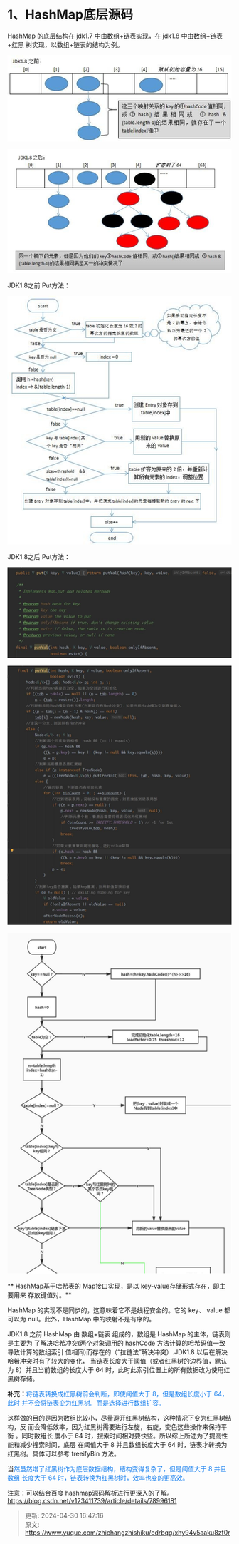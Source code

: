 # 1、HashMap底层源码

 HashMap 的底层结构在 jdk1.7 中由数组+链表实现，在 jdk1.8 中由数组+链表+红黑 树实现，以数组+链表的结构为例。

![1714466665195-b17f17b6-3b54-4d76-a0b6-511631a7135e.png](./img/ukuhEaPaBQ_AvO43/1714466665195-b17f17b6-3b54-4d76-a0b6-511631a7135e-710844.png)

![1714466699544-6af20769-1f35-4383-8271-ca37ac079682.png](./img/ukuhEaPaBQ_AvO43/1714466699544-6af20769-1f35-4383-8271-ca37ac079682-213621.png)



 JDK1.8之前 Put方法： 

![1714466719056-58807da2-040c-49b6-871e-629e3e2d7c93.png](./img/ukuhEaPaBQ_AvO43/1714466719056-58807da2-040c-49b6-871e-629e3e2d7c93-212063.png)



JDK1.8之后 Put方法：

![1714466727640-6ea2d342-c42d-4b5e-ab21-6b73c72da704.png](./img/ukuhEaPaBQ_AvO43/1714466727640-6ea2d342-c42d-4b5e-ab21-6b73c72da704-618302.png)

![1714466736014-faf58197-a124-46b0-b702-dd79da726663.png](./img/ukuhEaPaBQ_AvO43/1714466736014-faf58197-a124-46b0-b702-dd79da726663-924384.png)

![1714466741891-56c58482-1b9e-44f7-8530-2de73b4768c3.png](./img/ukuhEaPaBQ_AvO43/1714466741891-56c58482-1b9e-44f7-8530-2de73b4768c3-591154.png)



** HashMap基于哈希表的 Map接口实现，是以 key-value存储形式存在，即主要用来 存放键值对。**

HashMap 的实现不是同步的，这意味着它不是线程安全的。它的 key、 value 都可以为 null。此外，HashMap 中的映射不是有序的。



JDK1.8 之前 HashMap 由 数组+链表 组成的，数组是 HashMap 的主体，链表则是主要为 了解决哈希冲突(两个对象调用的 hashCode 方法计算的哈希码值一致导致计算的数组索引 值相同)而存在的（“拉链法”解决冲突）.JDK1.8 以后在解决哈希冲突时有了较大的变化， 当链表长度大于阈值（或者红黑树的边界值，默认为 8）并且当前数组的长度大于 64 时，此时此索引位置上的所有数据改为使用红黑树存储。



 **补充：**<font style="color:#117CEE;">将链表转换成红黑树前会判断，即使阈值大于 8，但是数组长度小于 64，此时 并不会将链表变为红黑树。而是选择进行数组扩容。</font>

<font style="color:#117CEE;"></font>

 这样做的目的是因为数组比较小，尽量避开红黑树结构，这种情况下变为红黑树结构，反 而会降低效率，因为红黑树需要进行左旋，右旋，变色这些操作来保持平衡 。同时数组长 度小于 64 时，搜索时间相对要快些。所以综上所述为了提高性能和减少搜索时间，底层 在阈值大于 8 并且数组长度大于 64 时，链表才转换为红黑树。具体可以参考 treeifyBin 方法。 



当<font style="color:#117CEE;">然虽然增了红黑树作为底层数据结构，结构变得复杂了，但是阈值大于 8 并且数组 长度大于 64 时，链表转换为红黑树时，效率也变的更高效。</font>



 注意：可以结合百度 hashmap源码解析进行更深入的了解。 https://blog.csdn.net/v123411739/article/details/78996181  



> 更新: 2024-04-30 16:47:16  
> 原文: <https://www.yuque.com/zhichangzhishiku/edrbqg/xhy94v5aaku8zf0r>